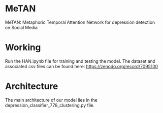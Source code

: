 # MeTAN
MeTAN: Metaphoric Temporal Attention Network for depression detection on Social Media

# Working
Run the HAN.ipynb file for training and testing the model. The dataset and associated csv files can be found here: https://zenodo.org/record/7095100

# Architecture
The main architecture of our model lies in the depression_classifier_778_clustering.py file. 
